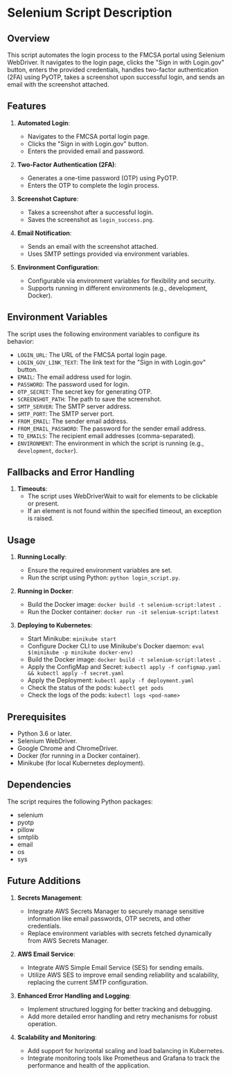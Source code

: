 # Selenium Script Description

## Overview

This script automates the login process to the FMCSA portal using Selenium WebDriver. It navigates to the login page, clicks the "Sign in with Login.gov" button, enters the provided credentials, handles two-factor authentication (2FA) using PyOTP, takes a screenshot upon successful login, and sends an email with the screenshot attached.

## Features

1. **Automated Login**:
   - Navigates to the FMCSA portal login page.
   - Clicks the "Sign in with Login.gov" button.
   - Enters the provided email and password.

2. **Two-Factor Authentication (2FA)**:
   - Generates a one-time password (OTP) using PyOTP.
   - Enters the OTP to complete the login process.

3. **Screenshot Capture**:
   - Takes a screenshot after a successful login.
   - Saves the screenshot as `login_success.png`.

4. **Email Notification**:
   - Sends an email with the screenshot attached.
   - Uses SMTP settings provided via environment variables.

5. **Environment Configuration**:
   - Configurable via environment variables for flexibility and security.
   - Supports running in different environments (e.g., development, Docker).

## Environment Variables

The script uses the following environment variables to configure its behavior:

- `LOGIN_URL`: The URL of the FMCSA portal login page.
- `LOGIN_GOV_LINK_TEXT`: The link text for the "Sign in with Login.gov" button.
- `EMAIL`: The email address used for login.
- `PASSWORD`: The password used for login.
- `OTP_SECRET`: The secret key for generating OTP.
- `SCREENSHOT_PATH`: The path to save the screenshot.
- `SMTP_SERVER`: The SMTP server address.
- `SMTP_PORT`: The SMTP server port.
- `FROM_EMAIL`: The sender email address.
- `FROM_EMAIL_PASSWORD`: The password for the sender email address.
- `TO_EMAILS`: The recipient email addresses (comma-separated).
- `ENVIRONMENT`: The environment in which the script is running (e.g., `development`, `docker`).

## Fallbacks and Error Handling

1. **Timeouts**:
   - The script uses WebDriverWait to wait for elements to be clickable or present.
   - If an element is not found within the specified timeout, an exception is raised.

## Usage

1. **Running Locally**:
   - Ensure the required environment variables are set.
   - Run the script using Python: `python login_script.py`.

2. **Running in Docker**:
   - Build the Docker image: `docker build -t selenium-script:latest .`
   - Run the Docker container: `docker run -it selenium-script:latest`

3. **Deploying to Kubernetes**:
   - Start Minikube: `minikube start`
   - Configure Docker CLI to use Minikube's Docker daemon: `eval $(minikube -p minikube docker-env)`
   - Build the Docker image: `docker build -t selenium-script:latest .`
   - Apply the ConfigMap and Secret: `kubectl apply -f configmap.yaml && kubectl apply -f secret.yaml`
   - Apply the Deployment: `kubectl apply -f deployment.yaml`
   - Check the status of the pods: `kubectl get pods`
   - Check the logs of the pods: `kubectl logs <pod-name>`

## Prerequisites

- Python 3.6 or later.
- Selenium WebDriver.
- Google Chrome and ChromeDriver.
- Docker (for running in a Docker container).
- Minikube (for local Kubernetes deployment).

## Dependencies

The script requires the following Python packages:

- selenium
- pyotp
- pillow
- smtplib
- email
- os
- sys

## Future Additions

1. **Secrets Management**:
   - Integrate AWS Secrets Manager to securely manage sensitive information like email passwords, OTP secrets, and other credentials.
   - Replace environment variables with secrets fetched dynamically from AWS Secrets Manager.

2. **AWS Email Service**:
   - Integrate AWS Simple Email Service (SES) for sending emails.
   - Utilize AWS SES to improve email sending reliability and scalability, replacing the current SMTP configuration.

3. **Enhanced Error Handling and Logging**:
   - Implement structured logging for better tracking and debugging.
   - Add more detailed error handling and retry mechanisms for robust operation.

4. **Scalability and Monitoring**:
   - Add support for horizontal scaling and load balancing in Kubernetes.
   - Integrate monitoring tools like Prometheus and Grafana to track the performance and health of the application.
